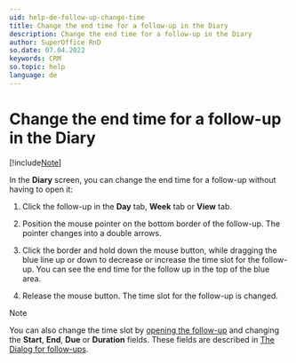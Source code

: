 ```yaml
---
uid: help-de-follow-up-change-time
title: Change the end time for a follow-up in the Diary
description: Change the end time for a follow-up in the Diary
author: SuperOffice RnD
so.date: 07.04.2022
keywords: CRM
so.topic: help
language: de
---
```


# Change the end time for a follow-up in the Diary

[!include[Note](includes/note-edit-followup.md)]

In the **Diary** screen, you can change the end time for a follow-up without having to open it:

1. Click the follow-up in the **Day** tab, **Week** tab or **View** tab.

2. Position the mouse pointer on the bottom border of the follow-up. The pointer changes into a double arrows.

3. Click the border and hold down the mouse button, while dragging the blue line up or down to decrease or increase the time slot for the follow-up. You can see the end time for the follow up in the top of the blue area.

4. Release the mouse button. The time slot for the follow-up is changed.

> [!NOTE]
> You can also change the time slot by [opening the follow-up][1] and changing the **Start**, **End**, **Due** or **Duration** fields. These fields are described in [The Dialog for follow-ups][2].

<!-- Referenced links -->
[1]: open-follow-up.md
[2]: screen/dialog-for-followups.md

<!-- Referenced images -->

